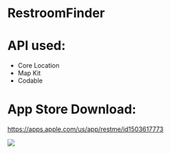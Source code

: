 # RestroomFinder


# API used:
- Core Location
- Map Kit
- Codable



# App Store Download:

https://apps.apple.com/us/app/restme/id1503617773















![](restroomfinder.gif)
